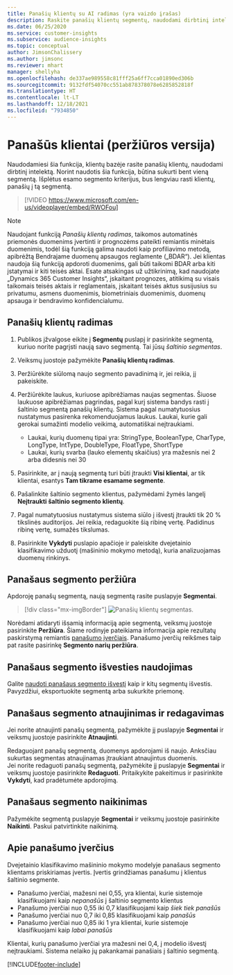 ```yaml
---
title: Panašių klientų su AI radimas (yra vaizdo įrašas)
description: Raskite panašių klientų segmentų, naudodami dirbtinį intelektą.
ms.date: 06/25/2020
ms.service: customer-insights
ms.subservice: audience-insights
ms.topic: conceptual
author: JimsonChalissery
ms.author: jimsonc
ms.reviewer: mhart
manager: shellyha
ms.openlocfilehash: de337ae989558c81fff25a6ff7cca01890ed306b
ms.sourcegitcommit: 9132fdf54070cc551ab878378078e6285852818f
ms.translationtype: HT
ms.contentlocale: lt-LT
ms.lasthandoff: 12/18/2021
ms.locfileid: "7934850"
---
```

# <a name="similar-customers-preview"></a>Panašūs klientai (peržiūros versija)

Naudodamiesi šia funkcija, klientų bazėje rasite panašių klientų, naudodami dirbtinį intelektą. Norint naudotis šia funkcija, būtina sukurti bent vieną segmentą. Išplėtus esamo segmento kriterijus, bus lengviau rasti klientų, panašių į tą segmentą.

> [!VIDEO https://www.microsoft.com/en-us/videoplayer/embed/RWOFou]

> [!NOTE]
> Naudojant funkciją *Panašių klientų radimas*, taikomos automatinės priemonės duomenims įvertinti ir prognozėms pateikti remiantis minėtais duomenimis, todėl šią funkciją galima naudoti kaip profiliavimo metodą, apibrėžtą Bendrajame duomenų apsaugos reglamente („BDAR“). Jei klientas naudoja šią funkciją apdoroti duomenims, gali būti taikomi BDAR arba kiti įstatymai ir kiti teisės aktai. Esate atsakingas už užtikrinimą, kad naudojate „Dynamics 365 Customer Insights“, įskaitant prognozes, atitikimą su visais taikomais teisės aktais ir reglamentais, įskaitant teisės aktus susijusius su privatumu, asmens duomenimis, biometriniais duomenimis, duomenų apsauga ir bendravimo konfidencialumu.

## <a name="finding-similar-customers"></a>Panašių klientų radimas

1. Publikos įžvalgose eikite į **Segmentų** puslapį ir pasirinkite segmentą, kuriuo norite pagrįsti naują savo segmentą. Tai jūsų *šaltinio segmentas*.

1. Veiksmų juostoje pažymėkite **Panašių klientų radimas**.

1. Peržiūrėkite siūlomą naujo segmento pavadinimą ir, jei reikia, jį pakeiskite.

1. Peržiūrėkite laukus, kuriuose apibrėžiamas naujas segmentas. Šiuose laukuose apibrėžiamas pagrindas, pagal kurį sistema bandys rasti į šaltinio segmentą panašių klientų. Sistema pagal numatytuosius nustatymus pasirenka rekomenduojamus laukus.
  Laukai, kurie gali gerokai sumažinti modelio veikimą, automatiškai neįtraukiami.
  
   - Laukai, kurių duomenų tipai yra: StringType, BooleanType, CharType, LongType, IntType, DoubleType, FloatType, ShortType
   - Laukai, kurių svarba (lauko elementų skaičius) yra mažesnis nei 2 arba didesnis nei 30

1. Pasirinkite, ar į naują segmentą turi būti įtraukti **Visi klientai**, ar tik klientai, esantys **Tam tikrame esamame segmente**.

1. Pašalinkite šaltinio segmento klientus, pažymėdami žymės langelį **Neįtraukti šaltinio segmento klientų**.

1. Pagal numatytuosius nustatymus sistema siūlo į išvestį įtraukti tik 20 % tikslinės auditorijos. Jei reikia, redaguokite šią ribinę vertę. Padidinus ribinę vertę, sumažės tikslumas.

1. Pasirinkite **Vykdyti** puslapio apačioje ir paleiskite dvejetainio klasifikavimo užduotį (mašininio mokymo metodą), kuria analizuojamas duomenų rinkinys.

## <a name="view-the-similar-segment"></a>Panašaus segmento peržiūra

Apdoroję panašų segmentą, naują segmentą rasite puslapyje **Segmentai**.

> [!div class="mx-imgBorder"]
> ![Panašių klientų segmentas.](media/expanded-segment.png "Panašių klientų segmentas")

Norėdami atidaryti išsamią informaciją apie segmentą, veiksmų juostoje pasirinkite **Peržiūra**. Šiame rodinyje pateikiama informacija apie rezultatų paskirstymą remiantis [panašumo įverčiais](#about-similarity-scores). Panašumo įverčių reikšmes taip pat rasite pasirinkę **Segmento narių peržiūra**.

## <a name="use-the-output-of-a-similar-segment"></a>Panašaus segmento išvesties naudojimas

Galite [naudoti panašaus segmento išvestį](segments.md) kaip ir kitų segmentų išvestis. Pavyzdžiui, eksportuokite segmentą arba sukurkite priemonę.

## <a name="refresh-and-edit-a-similar-segment"></a>Panašaus segmento atnaujinimas ir redagavimas

Jei norite atnaujinti panašų segmentą, pažymėkite jį puslapyje **Segmentai** ir veiksmų juostoje pasirinkite **Atnaujinti**.

Redaguojant panašų segmentą, duomenys apdorojami iš naujo. Anksčiau sukurtas segmentas atnaujinamas įtraukiant atnaujintus duomenis.    
Jei norite redaguoti panašų segmentą, pažymėkite jį puslapyje **Segmentai** ir veiksmų juostoje pasirinkite **Redaguoti**. Pritaikykite pakeitimus ir pasirinkite **Vykdyti**, kad pradėtumėte apdorojimą.

## <a name="delete-a-similar-segment"></a>Panašaus segmento naikinimas

Pažymėkite segmentą puslapyje **Segmentai** ir veiksmų juostoje pasirinkite **Naikinti**. Paskui patvirtinkite naikinimą.

## <a name="about-similarity-scores"></a>Apie panašumo įverčius

Dvejetainio klasifikavimo mašininio mokymo modelyje panašaus segmento klientams priskiriamas įvertis. Įvertis grindžiamas panašumu į klientus šaltinio segmente.

- Panašumo įverčiai, mažesni nei 0,55, yra klientai, kurie sistemoje klasifikuojami kaip *nepanašūs* į šaltinio segmento klientus
- Panašumo įverčiai nuo 0,55 iki 0,7 klasifikuojami kaip *šiek tiek panašūs*
- Panašumo įverčiai nuo 0,7 iki 0,85 klasifikuojami kaip *panašūs*
- Panašumo įverčiai nuo 0,85 iki 1 yra klientai, kurie sistemoje klasifikuojami kaip *labai panašūs*

Klientai, kurių panašumo įverčiai yra mažesni nei 0,4, į modelio išvestį neįtraukiami. Sistema nelaiko jų pakankamai panašiais į šaltinio segmentą.


[!INCLUDE[footer-include](../includes/footer-banner.md)]